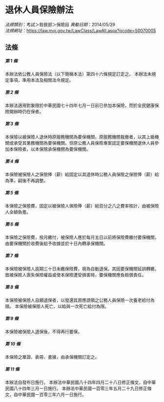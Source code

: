 # 退休人員保險辦法

*法規類別*：考試＞銓敘部＞保險目
*異動日期*：2014/05/29  
*法規網址*：https://law.moj.gov.tw/LawClass/LawAll.aspx?pcode=S0070005



## 法條
##### 第 1 條
本辦法依公教人員保險法（以下簡稱本法）第四十六條規定訂定之。
本辦法未規定事項，準用本法及相關法令規定。

##### 第 2 條
本辦法適用對象限於中華民國七十四年七月一日前已參加本保險，而於全民健康保險開辦時仍在保者。

##### 第 3 條
本保險以被保險人退休時原服務機關為要保機關，原服務機關裁撤者，以其上級機關或承受其業務機關為要保機關。但原公務人員保險專案認定要保機關退休人員參加本保險者，以本保險承保機關為要保機關。

##### 第 4 條
本保險被保險人之保險俸（薪）給固定以其退休時公務人員保險之保險俸（薪）給為準，嗣後不再調整。

##### 第 5 條
本保險之保險費，固定以被保險人保險俸（薪）給百分之八之費率核計，由被保險人全額負擔。

##### 第 6 條
本保險之保險費，按月繳付，被保險人應於每月五日以前將保險費繳付要保機關，由要保機關於收費後給予收據並於十日內轉承保機關。

##### 第 7 條
本保險被保險人逾期三十日未繳保險費，視為自動退保。其因要保機關延誤轉繳，致被保險人喪失保險權益或使本保險遭受損害時，要保機關應負賠償責任。

##### 第 8 條
本保險被保險人自願退保者，以發還其原應請領之公務人員保險一次養老給付為限。
本保險被保險人死亡，以給與一次死亡給付為限。

##### 第 9 條
本保險被保險人退保後，不得再行要保。

##### 第 10 條
本保險之單證、表冊、書據，由承保機關訂定之。

##### 第 11 條
本辦法自發布日施行。
本辦法中華民國八十四年四月二十八日修正條文，自中華民國八十四年三月一日施行。
本辦法中華民國一百零三年五月二十九日修正條文，自中華民國一百零三年六月一日施行。


